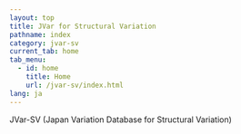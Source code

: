 ```yaml
---
layout: top
title: JVar for Structural Variation
pathname: index
category: jvar-sv
current_tab: home
tab_menu:
  - id: home
    title: Home
    url: /jvar-sv/index.html
lang: ja
---
```


JVar-SV (Japan Variation Database for Structural Variation)

